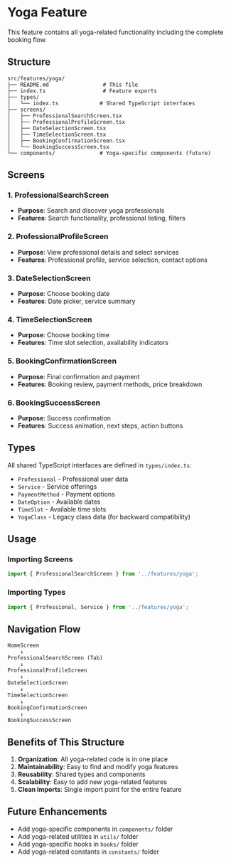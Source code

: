 # Yoga Feature

This feature contains all yoga-related functionality including the complete booking flow.

## Structure

```
src/features/yoga/
├── README.md                 # This file
├── index.ts                  # Feature exports
├── types/
│   └── index.ts             # Shared TypeScript interfaces
├── screens/
│   ├── ProfessionalSearchScreen.tsx
│   ├── ProfessionalProfileScreen.tsx
│   ├── DateSelectionScreen.tsx
│   ├── TimeSelectionScreen.tsx
│   ├── BookingConfirmationScreen.tsx
│   └── BookingSuccessScreen.tsx
└── components/              # Yoga-specific components (future)
```

## Screens

### 1. ProfessionalSearchScreen
- **Purpose**: Search and discover yoga professionals
- **Features**: Search functionality, professional listing, filters

### 2. ProfessionalProfileScreen
- **Purpose**: View professional details and select services
- **Features**: Professional profile, service selection, contact options

### 3. DateSelectionScreen
- **Purpose**: Choose booking date
- **Features**: Date picker, service summary

### 4. TimeSelectionScreen
- **Purpose**: Choose booking time
- **Features**: Time slot selection, availability indicators

### 5. BookingConfirmationScreen
- **Purpose**: Final confirmation and payment
- **Features**: Booking review, payment methods, price breakdown

### 6. BookingSuccessScreen
- **Purpose**: Success confirmation
- **Features**: Success animation, next steps, action buttons

## Types

All shared TypeScript interfaces are defined in `types/index.ts`:

- `Professional` - Professional user data
- `Service` - Service offerings
- `PaymentMethod` - Payment options
- `DateOption` - Available dates
- `TimeSlot` - Available time slots
- `YogaClass` - Legacy class data (for backward compatibility)

## Usage

### Importing Screens
```typescript
import { ProfessionalSearchScreen } from '../features/yoga';
```

### Importing Types
```typescript
import { Professional, Service } from '../features/yoga';
```

## Navigation Flow

```
HomeScreen
    ↓
ProfessionalSearchScreen (Tab)
    ↓
ProfessionalProfileScreen
    ↓
DateSelectionScreen
    ↓
TimeSelectionScreen
    ↓
BookingConfirmationScreen
    ↓
BookingSuccessScreen
```

## Benefits of This Structure

1. **Organization**: All yoga-related code is in one place
2. **Maintainability**: Easy to find and modify yoga features
3. **Reusability**: Shared types and components
4. **Scalability**: Easy to add new yoga-related features
5. **Clean Imports**: Single import point for the entire feature

## Future Enhancements

- Add yoga-specific components in `components/` folder
- Add yoga-related utilities in `utils/` folder
- Add yoga-specific hooks in `hooks/` folder
- Add yoga-related constants in `constants/` folder 